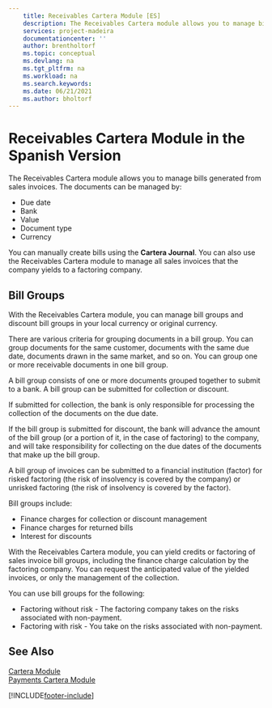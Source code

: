 ```yaml
---
    title: Receivables Cartera Module [ES]
    description: The Receivables Cartera module allows you to manage bills generated from sales invoices using the Cartera Journal.
    services: project-madeira 
    documentationcenter: ''
    author: brentholtorf
    ms.topic: conceptual
    ms.devlang: na
    ms.tgt_pltfrm: na
    ms.workload: na
    ms.search.keywords:
    ms.date: 06/21/2021
    ms.author: bholtorf
---
```

# Receivables Cartera Module in the Spanish Version
The Receivables Cartera module allows you to manage bills generated from sales invoices. The documents can be managed by:  

- Due date  
- Bank  
- Value  
- Document type  
- Currency  

You can manually create bills using the **Cartera Journal**. You can also use the Receivables Cartera module to manage all sales invoices that the company yields to a factoring company.  

## Bill Groups  
With the Receivables Cartera module, you can manage bill groups and discount bill groups in your local currency or original currency.  

There are various criteria for grouping documents in a bill group. You can group documents for the same customer, documents with the same due date, documents drawn in the same market, and so on. You can group one or more receivable documents in one bill group.  

A bill group consists of one or more documents grouped together to submit to a bank. A bill group can be submitted for collection or discount.  

If submitted for collection, the bank is only responsible for processing the collection of the documents on the due date.  

If the bill group is submitted for discount, the bank will advance the amount of the bill group (or a portion of it, in the case of factoring) to the company, and will take responsibility for collecting on the due dates of the documents that make up the bill group.  

A bill group of invoices can be submitted to a financial institution (factor) for risked factoring (the risk of insolvency is covered by the company) or unrisked factoring (the risk of insolvency is covered by the factor).  

Bill groups include:  

- Finance charges for collection or discount management  
- Finance charges for returned bills  
- Interest for discounts  

With the Receivables Cartera module, you can yield credits or factoring of sales invoice bill groups, including the finance charge calculation by the factoring company. You can request the anticipated value of the yielded invoices, or only the management of the collection.  

You can use bill groups for the following:  

- Factoring without risk - The factoring company takes on the risks associated with non-payment.  
- Factoring with risk - You take on the risks associated with non-payment.  

## See Also  
 [Cartera Module](cartera-module.md)   
 [Payments Cartera Module](payments-cartera-module.md)


[!INCLUDE[footer-include](../../includes/footer-banner.md)]